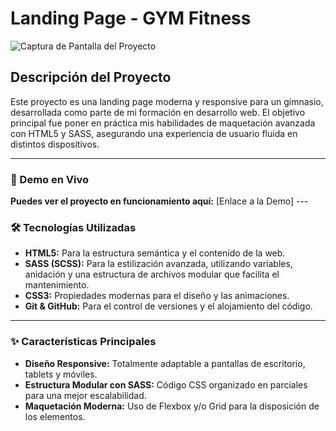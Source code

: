 # Landing Page - GYM Fitness

![Captura de Pantalla del Proyecto](https://i.imgur.com/fitlab.png) 

## Descripción del Proyecto

Este proyecto es una landing page moderna y responsive para un gimnasio, desarrollada como parte de mi formación en desarrollo web. El objetivo principal fue poner en práctica mis habilidades de maquetación avanzada con HTML5 y SASS, asegurando una experiencia de usuario fluida en distintos dispositivos.

---

### 🚀 Demo en Vivo

**Puedes ver el proyecto en funcionamiento aquí:** [Enlace a la Demo] ---

### 🛠️ Tecnologías Utilizadas

* **HTML5:** Para la estructura semántica y el contenido de la web.
* **SASS (SCSS):** Para la estilización avanzada, utilizando variables, anidación y una estructura de archivos modular que facilita el mantenimiento.
* **CSS3:** Propiedades modernas para el diseño y las animaciones.
* **Git & GitHub:** Para el control de versiones y el alojamiento del código.

---

### ✨ Características Principales

* **Diseño Responsive:** Totalmente adaptable a pantallas de escritorio, tablets y móviles.
* **Estructura Modular con SASS:** Código CSS organizado en parciales para una mejor escalabilidad.
* **Maquetación Moderna:** Uso de Flexbox y/o Grid para la disposición de los elementos.
